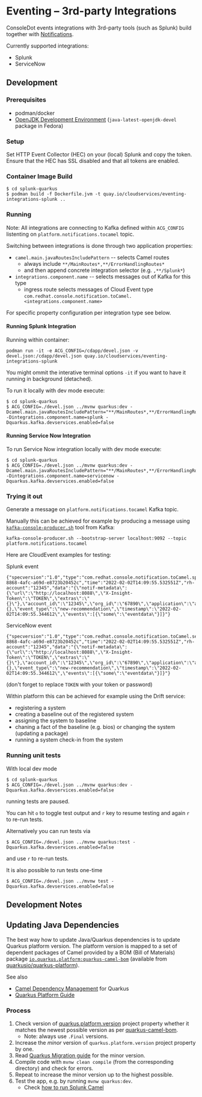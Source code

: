 # Eventing – 3rd-party Integrations

ConsoleDot events integrations with 3rd-party tools (such as Splunk)
build together with [Notifications](https://github.com/RedHatInsights/notifications-backend/).

Currently supported integrations:
* Splunk
* ServiceNow

## Development

### Prerequisites

* podman/docker
* [OpenJDK Development Environment](https://openjdk.java.net/guide/)
  (`java-latest-openjdk-devel` package in Fedora)

### Setup

Set HTTP Event Collector (HEC) on your (local) Splunk and copy the token.
Ensure that the HEC has SSL disabled and that all tokens are enabled.

### Container Image Build

```
$ cd splunk-quarkus
$ podman build -f Dockerfile.jvm -t quay.io/cloudservices/eventing-integrations-splunk ..
```

### Running

Note: All integrations are connecting to Kafka defined within `ACG_CONFIG` listenting on `platform.notifications.tocamel` topic.

Switching between integrations is done through two application properties:
* `camel.main.javaRoutesIncludePattern` -- selects Camel routes
  * always include `**/MainRoutes*,**/ErrorHandlingRoutes*`
  * and then append concrete integration selector (e.g. `,**/Splunk*`)
* `integrations.component.name` -- selects messages out of Kafka for this type
  * ingress route selects messages of Cloud Event type
    `com.redhat.console.notification.toCamel.<integrations.component.name>`

For specific property configuration per integration type see below.

#### Running Splunk Integration

Running within container:

```
podman run -it -e ACG_CONFIG=/cdapp/devel.json -v devel.json:/cdapp/devel.json quay.io/cloudservices/eventing-integrations-splunk
```

You might ommit the interative terminal options `-it` if you want to have
it running in background (detached).


To run it locally with dev mode execute:

```
$ cd splunk-quarkus
$ ACG_CONFIG=./devel.json ../mvnw quarkus:dev -Dcamel.main.javaRoutesIncludePattern="**/MainRoutes*,**/ErrorHandlingRoutes*,**/Splunk*" -Dintegrations.component.name=splunk -Dquarkus.kafka.devservices.enabled=false
```

#### Running Service Now Integration


To run Service Now integration locally with dev mode execute:

```
$ cd splunk-quarkus
$ ACG_CONFIG=./devel.json ../mvnw quarkus:dev -Dcamel.main.javaRoutesIncludePattern="**/MainRoutes*,**/ErrorHandlingRoutes*,**/ServiceNow*" -Dintegrations.component.name=servicenow -Dquarkus.kafka.devservices.enabled=false
```

### Trying it out

Generate a message on `platform.notifications.tocamel` Kafka topic.

Manually this can be achieved for example by producing a message using
[`kafka-console-producer.sh`](https://kafka.apache.org/quickstart)
tool from Kafka:
```
kafka-console-producer.sh --bootstrap-server localhost:9092 --topic platform.notifications.tocamel
```

Here are CloudEvent examples for testing:

Splunk event
```
{"specversion":"1.0","type":"com.redhat.console.notification.toCamel.splunk","source":"notifications","id":"9dc9a4b1-8868-4afc-a69d-e8723b20452c","time":"2022-02-02T14:09:55.532551Z","rh-account":"12345","data":"{\"notif-metadata\":{\"url\":\"http://localhost:8088\",\"X-Insight-Token\":\"TOKEN\",\"extras\":\"{}\"},\"account_id\":\"12345\",\"org_id\":\"67890\",\"application\":\"advisor\",\"bundle\":\"rhel\",\"context\":{},\"event_type\":\"new-recommendation\",\"timestamp\":\"2022-02-02T14:09:55.344612\",\"events\":[{\"some\":\"eventdata\"}]}"}
```

ServiceNow event
```
{"specversion":"1.0","type":"com.redhat.console.notification.toCamel.servicenow","source":"notifications","id":"9dc9a4b1-8868-4afc-a69d-e8723b20452c","time":"2022-02-02T14:09:55.532551Z","rh-account":"12345","data":"{\"notif-metadata\":{\"url\":\"http://localhost:8088\",\"X-Insight-Token\":\"TOKEN\",\"extras\":\"{}\"},\"account_id\":\"12345\",\"org_id\":\"67890\",\"application\":\"advisor\",\"bundle\":\"rhel\",\"context\":{},\"event_type\":\"new-recommendation\",\"timestamp\":\"2022-02-02T14:09:55.344612\",\"events\":[{\"some\":\"eventdata\"}]}"}
```
(don't forget to replace `TOKEN` with your token or password)

Within platform this can be achieved for example using the Drift service:
* registering a system
* creating a baseline out of the registered system
* assigning the system to baseline
* chaning a fact of the baseline (e.g. bios) or changing the system
  (updating a package)
* running a system check-in from the system

### Running unit tests

With local dev mode

```
$ cd splunk-quarkus
$ ACG_CONFIG=./devel.json ../mvnw quarkus:dev -Dquarkus.kafka.devservices.enabled=false
```

running tests are paused.

You can hit `o` to toggle test output and `r` key to resume testing and again `r` to re-run tests.

Alternatively you can run tests via


```
$ ACG_CONFIG=./devel.json ../mvnw quarkus:test -Dquarkus.kafka.devservices.enabled=false
```
and use `r` to re-run tests.


It is also possible to run tests one-time

```
$ ACG_CONFIG=./devel.json ../mvnw test -Dquarkus.kafka.devservices.enabled=false
```


## Development Notes

## Updating Java Dependencies

The best way how to update Java/Quarkus dependencies is to update Quarkus platform version.
The platform version is mapped to a set of dependent packages of Camel provided by a BOM (Bill of Materials)
package [`io.quarkus.platform:quarkus-camel-bom`][quarkus-camel-bom]
(available from [quarkusio/quarkus-platform](https://github.com/quarkusio/quarkus-platform)).

See also
* [Camel Dependency Management](https://camel.apache.org/camel-quarkus/latest/user-guide/dependency-management.html) for Quarkus
* [Quarkus Platform Guide](https://quarkus.io/guides/platform)

### Process

1. Check version of [quarkus.platform.version](/splunk-quarkus/pom.xml) project property whether it matches
   the newest possible version as per [quarkus-camel-bom][quarkus-camel-bom].
   * Note: always use `.Final` versions.
1. Increase the *minor* version of `quarkus.platform.version` project property by one.
1. Read [Quarkus Migration guide](https://github.com/quarkusio/quarkus/wiki/Migration-Guides)
   for the minor version.
1. Compile code with `mvnw clean compile` (from the corresponding directory) and check for errors.
1. Repeat to increase the minor version up to the highest possible.
1. Test the app, e.g. by running `mvnw quarkus:dev`.
   * Check [how to run Splunk Camel](splunk-quarkus/README.md#running)


[quarkus-camel-bom]: https://search.maven.org/artifact/io.quarkus.platform/quarkus-camel-bom
